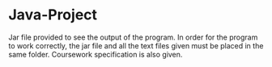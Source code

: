 # Java-Project
Jar file provided to see the output of the program. In order for the program to work correctly, the jar file
and all the text files given must be placed in the same folder. Coursework specification is also given.
